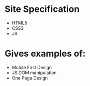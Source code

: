# Site Specification

* HTML5
* CSS3
* JS

# Gives examples of:

* Mobile First Design
* JS DOM manipulation
* One Page Design
